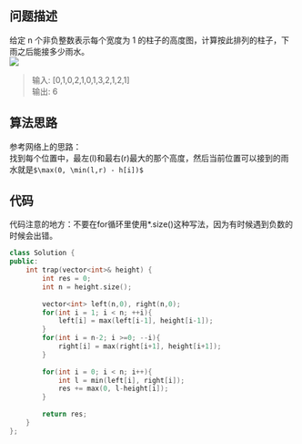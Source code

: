 ## 问题描述
给定 n 个非负整数表示每个宽度为 1 的柱子的高度图，计算按此排列的柱子，下雨之后能接多少雨水。  
![](https://assets.leetcode-cn.com/aliyun-lc-upload/uploads/2018/10/22/rainwatertrap.png )  
> 输入: [0,1,0,2,1,0,1,3,2,1,2,1]  
输出: 6

## 算法思路

参考网络上的思路：  
  找到每个位置中，最左(l)和最右(r)最大的那个高度，然后当前位置可以接到的雨水就是`$\max(0, \min(l,r) - h[i])$`

## 代码
代码注意的地方：不要在for循环里使用*.size()这种写法，因为有时候遇到负数的时候会出错。
```c++
class Solution {
public:
    int trap(vector<int>& height) {
        int res = 0;
        int n = height.size();
        
        vector<int> left(n,0), right(n,0);
        for(int i = 1; i < n; ++i){
            left[i] = max(left[i-1], height[i-1]);
        }
        for(int i = n-2; i >=0; --i){
            right[i] = max(right[i+1], height[i+1]);
        }
        
        for(int i = 0; i < n; i++){
            int l = min(left[i], right[i]);
            res += max(0, l-height[i]);
        }
        
        return res;
    }
};
```
